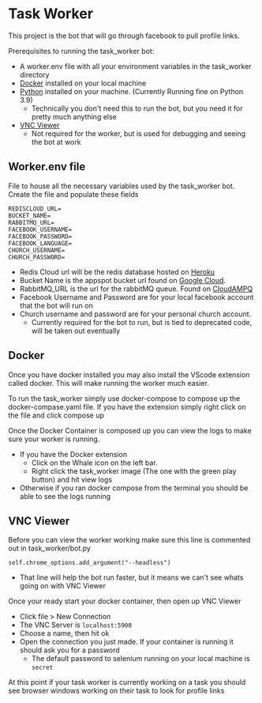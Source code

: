 # Task Worker

This project is the bot that will go through facebook to pull profile links.

Prerequisites to running the task_worker bot:
- A worker.env file with all your environment variables in the task_worker directory
- [Docker](https://docs.docker.com/get-docker/) installed on your local machine
- [Python](https://www.python.org/downloads/) installed on your machine. (Currently Running fine on Python 3.9)
  - Technically you don't need this to run the bot, but you need it for pretty much anything else
- [VNC Viewer](https://www.realvnc.com/en/connect/download/viewer/)
  - Not required for the worker, but is used for debugging and seeing the bot at work

## Worker.env file
File to house all the necessary variables used by the task_worker bot. Create the file and populate these fields
```
REDISCLOUD_URL=
BUCKET_NAME=
RABBITMQ_URL=
FACEBOOK_USERNAME=
FACEBOOK_PASSWORD=
FACEBOOK_LANGUAGE=
CHURCH_USERNAME=
CHURCH_PASSWORD=
```

- Redis Cloud url will be the redis database hosted on [Heroku](https://dashboard.heroku.com/apps)
- Bucket Name is the appspot bucket url found on [Google Cloud](https://console.cloud.google.com/storage/browser?project=eighth-vehicle-287322).
- RabbitMQ_URL is the url for the rabbitMQ queue. Found on [CloudAMPQ](https://customer.cloudamqp.com/)
- Facebook Username and Password are for your local facebook account that the bot will run on
- Church username and password are for your personal church account. 
  - Currently required for the bot to run, but is tied to deprecated code, will be taken out eventually

## Docker
Once you have docker installed you may also install the VScode extension called docker. This will make running the worker much easier.

To run the task_worker simply use docker-compose to compose up the docker-compase.yaml file. 
If you have the extension simply right click on the file and click compose up

Once the Docker Container is composed up you can view the logs to make sure your worker is running.
- If you have the Docker extension
  - Click on the Whale icon on the left bar.
  - Right click the task_worker image (The one with the green play button) and hit view logs
- Otherwise if you ran docker compose from the terminal you should be able to see the logs running

## VNC Viewer
Before you can view the worker working make sure this line is commented out in task_worker/bot.py

`self.chrome_options.add_argument("--headless")`
- That line will help the bot run faster, but it means we can't see whats going on with VNC Viewer

Once your ready start your docker container, then open up VNC Viewer
- Click file > New Connection
- The VNC Server is `localhost:5900`
- Choose a name, then hit ok
- Open the connection you just made. If your container is running it should ask you for a password
  - The default password to selenium running on your local machine is `secret`

At this point if your task worker is currently working on a task you should see browser windows working on their task to look for profile links
